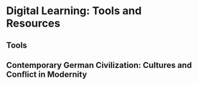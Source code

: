 # Digital Learning: Tools and Resources

## Tools

## Contemporary German Civilization: Cultures and Conflict in Modernity
